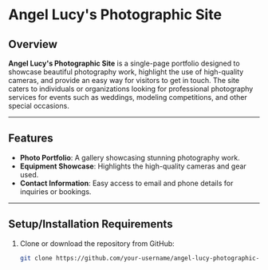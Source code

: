 # Angel Lucy's Photographic Site

## Overview
**Angel Lucy's Photographic Site** is a single-page portfolio designed to showcase beautiful photography work, highlight the use of high-quality cameras, and provide an easy way for visitors to get in touch. The site caters to individuals or organizations looking for professional photography services for events such as weddings, modeling competitions, and other special occasions.

---

## Features
- **Photo Portfolio**: A gallery showcasing stunning photography work.
- **Equipment Showcase**: Highlights the high-quality cameras and gear used.
- **Contact Information**: Easy access to email and phone details for inquiries or bookings.

---

## Setup/Installation Requirements
1. Clone or download the repository from GitHub:
   ```bash
   git clone https://github.com/your-username/angel-lucy-photographic-site.git
